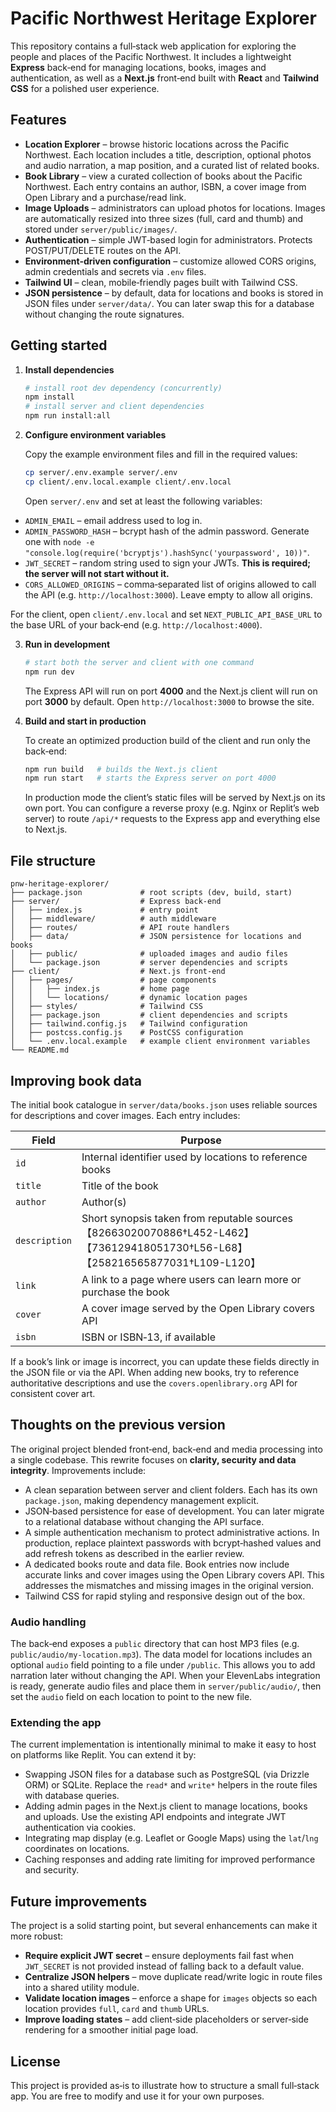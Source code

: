 # Pacific Northwest Heritage Explorer

This repository contains a full‑stack web application for exploring the people and places of the Pacific Northwest.
It includes a lightweight **Express** back‑end for managing locations, books, images and authentication, as well as a **Next.js** front‑end built with **React** and **Tailwind CSS** for a polished user experience.

## Features

* **Location Explorer** – browse historic locations across the Pacific Northwest. Each location includes a title, description, optional photos and audio narration, a map position, and a curated list of related books.
* **Book Library** – view a curated collection of books about the Pacific Northwest. Each entry contains an author, ISBN, a cover image from Open Library and a purchase/read link.
* **Image Uploads** – administrators can upload photos for locations. Images are automatically resized into three sizes (full, card and thumb) and stored under `server/public/images/`.  
* **Authentication** – simple JWT‑based login for administrators. Protects POST/PUT/DELETE routes on the API.  
* **Environment‑driven configuration** – customize allowed CORS origins, admin credentials and secrets via `.env` files.  
* **Tailwind UI** – clean, mobile‑friendly pages built with Tailwind CSS.  
* **JSON persistence** – by default, data for locations and books is stored in JSON files under `server/data/`.  You can later swap this for a database without changing the route signatures.

## Getting started

1. **Install dependencies**

   ```sh
   # install root dev dependency (concurrently)
   npm install
   # install server and client dependencies
   npm run install:all
   ```

2. **Configure environment variables**

   Copy the example environment files and fill in the required values:

   ```sh
   cp server/.env.example server/.env
   cp client/.env.local.example client/.env.local
   ```

   Open `server/.env` and set at least the following variables:

  - `ADMIN_EMAIL` – email address used to log in.
  - `ADMIN_PASSWORD_HASH` – bcrypt hash of the admin password. Generate one with `node -e "console.log(require('bcryptjs').hashSync('yourpassword', 10))"`.
  - `JWT_SECRET` – random string used to sign your JWTs. **This is required; the server will not start without it.**
  - `CORS_ALLOWED_ORIGINS` – comma‑separated list of origins allowed to call the API (e.g. `http://localhost:3000`).  Leave empty to allow all origins.

   For the client, open `client/.env.local` and set `NEXT_PUBLIC_API_BASE_URL` to the base URL of your back‑end (e.g. `http://localhost:4000`).

3. **Run in development**

   ```sh
   # start both the server and client with one command
   npm run dev
   ```

   The Express API will run on port **4000** and the Next.js client will run on port **3000** by default.  Open `http://localhost:3000` to browse the site.

4. **Build and start in production**

   To create an optimized production build of the client and run only the back‑end:

   ```sh
   npm run build   # builds the Next.js client
   npm run start   # starts the Express server on port 4000
   ```

   In production mode the client’s static files will be served by Next.js on its own port.  You can configure a reverse proxy (e.g. Nginx or Replit’s web server) to route `/api/*` requests to the Express app and everything else to Next.js.

## File structure

```
pnw-heritage-explorer/
├── package.json             # root scripts (dev, build, start)
├── server/                  # Express back‑end
│   ├── index.js             # entry point
│   ├── middleware/          # auth middleware
│   ├── routes/              # API route handlers
│   ├── data/                # JSON persistence for locations and books
│   ├── public/              # uploaded images and audio files
│   └── package.json         # server dependencies and scripts
├── client/                  # Next.js front‑end
│   ├── pages/               # page components
│   │   ├── index.js         # home page
│   │   └── locations/       # dynamic location pages
│   ├── styles/              # Tailwind CSS
│   ├── package.json         # client dependencies and scripts
│   ├── tailwind.config.js   # Tailwind configuration
│   ├── postcss.config.js    # PostCSS configuration
│   └── .env.local.example   # example client environment variables
└── README.md
```

## Improving book data

The initial book catalogue in `server/data/books.json` uses reliable sources for descriptions and cover images.  Each entry includes:

| Field | Purpose |
| --- | --- |
| `id` | Internal identifier used by locations to reference books |
| `title` | Title of the book |
| `author` | Author(s) |
| `description` | Short synopsis taken from reputable sources【82663020070886†L452-L462】【736129418051730†L56-L68】【258216565877031†L109-L120】 |
| `link` | A link to a page where users can learn more or purchase the book |
| `cover` | A cover image served by the Open Library covers API |
| `isbn` | ISBN or ISBN‑13, if available |

If a book’s link or image is incorrect, you can update these fields directly in the JSON file or via the API.  When adding new books, try to reference authoritative descriptions and use the `covers.openlibrary.org` API for consistent cover art.

## Thoughts on the previous version

The original project blended front‑end, back‑end and media processing into a single codebase.  This rewrite focuses on **clarity, security and data integrity**.  Improvements include:

* A clean separation between server and client folders.  Each has its own `package.json`, making dependency management explicit.
* JSON‑based persistence for ease of development.  You can later migrate to a relational database without changing the API surface.
* A simple authentication mechanism to protect administrative actions.  In production, replace plaintext passwords with bcrypt‑hashed values and add refresh tokens as described in the earlier review.
* A dedicated books route and data file.  Book entries now include accurate links and cover images using the Open Library covers API.  This addresses the mismatches and missing images in the original version.
* Tailwind CSS for rapid styling and responsive design out of the box.

### Audio handling

The back‑end exposes a `public` directory that can host MP3 files (e.g. `public/audio/my-location.mp3`).  The data model for locations includes an optional `audio` field pointing to a file under `/public`.  This allows you to add narration later without changing the API.  When your ElevenLabs integration is ready, generate audio files and place them in `server/public/audio/`, then set the `audio` field on each location to point to the new file.

### Extending the app

The current implementation is intentionally minimal to make it easy to host on platforms like Replit.  You can extend it by:

* Swapping JSON files for a database such as PostgreSQL (via Drizzle ORM) or SQLite.  Replace the `read*` and `write*` helpers in the route files with database queries.
* Adding admin pages in the Next.js client to manage locations, books and uploads.  Use the existing API endpoints and integrate JWT authentication via cookies.
* Integrating map display (e.g. Leaflet or Google Maps) using the `lat`/`lng` coordinates on locations.
* Caching responses and adding rate limiting for improved performance and security.

## Future improvements

The project is a solid starting point, but several enhancements can make it more robust:

* **Require explicit JWT secret** – ensure deployments fail fast when `JWT_SECRET` is not provided instead of falling back to a default value.
* **Centralize JSON helpers** – move duplicate read/write logic in route files into a shared utility module.
* **Validate location images** – enforce a shape for `images` objects so each location provides `full`, `card` and `thumb` URLs.
* **Improve loading states** – add client‑side placeholders or server‑side rendering for a smoother initial page load.

## License

This project is provided as‑is to illustrate how to structure a small full‑stack app.  You are free to modify and use it for your own purposes.
